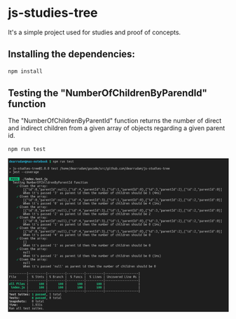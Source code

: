 # js-studies-tree
 It's a simple project used for studies and proof of concepts.

## Installing the dependencies:

```bash
npm install
```

## Testing the "NumberOfChildrenByParendId" function
  
 The "NumberOfChildrenByParentId" function returns the number of direct and indirect children from a given array of objects regarding a given parent id.

```base
npm run test
```
![JEST output](https://github.com/dearrudam/js-studies-tree/raw/master/screenshot/Screenshot%20from%202018-12-12%2001-04-52.png)